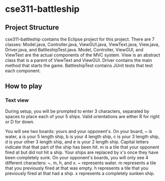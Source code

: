 # cse311-battleship

## Project Structure
cse311-battleship contains the Eclipse project for this project. There are 7 classes: Model.java, Controller.java, ViewGUI.java, ViewText.java, View.java, Driver.java, and BattleshipTest.java. Model, Controller, ViewGUI, and ViewText are the actual components of the MVC system. View is an abstract class that is a parent of ViewText and ViewGUI. Driver contains the main method that starts the game. BattleshipTest contains JUnit tests that test each component.

## How to play

### Text view
During setup, you will be prompted to enter 3 characters, separated by spaces to place each of your 5 ships. Valid orientations are either R for right or D for down.

You will see two boards: yours and your opponent's. On your board, ~ is water, a is your 5 length ship, b is your 4 length ship, c is your 3 length ship, d is your other 3 length ship, and e is your 2 length ship. Capital letters indicate that that part of the ship has been hit. m is a tile that your opponent fired at but did not hit a ship. Your ships are replaced by x's once they have been completely sunk. On your opponent's boards, you will only see 4 different characters: ~, m, h, and x. ~ represents water. m represents a tile that you previously fired at that was empty. h represents a tile that you previously fired at that had a ship. x represents a completely sunken ship.